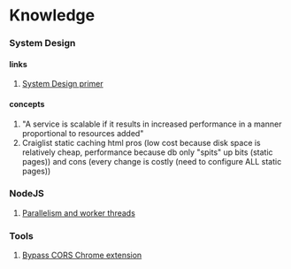 # Knowledge

### System Design
#### links
1. [System Design primer](https://github.com/donnemartin/system-design-primer/blob/master/README.md?source=post_page-----ba118f48bdfc--------------------------------)
#### concepts
1. "A service is scalable if it results in increased performance in a manner proportional to resources added"
2. Craiglist static caching html pros (low cost because disk space is relatively cheap, performance because db only "spits" up bits (static pages)) and cons (every change is costly (need to configure ALL static pages))

### NodeJS
1. [Parallelism and worker threads](https://deepsource.com/blog/nodejs-worker-threads)

### Tools
1. [Bypass CORS Chrome extension](https://chromewebstore.google.com/detail/allow-cors-access-control/lhobafahddgcelffkeicbaginigeejlf)
